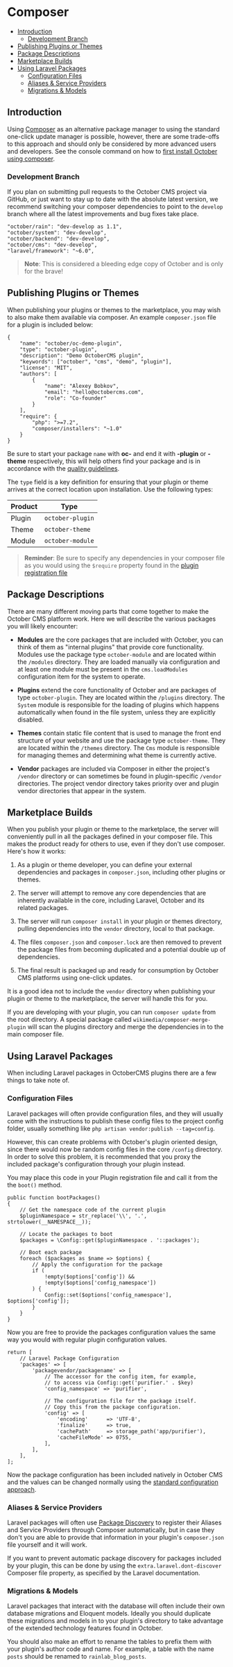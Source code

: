 # Composer

- [Introduction](#introduction)
    - [Development Branch](#development-branch)
- [Publishing Plugins or Themes](#product-composer-file)
- [Package Descriptions](#package-descriptions)
- [Marketplace Builds](#marketplace-builds)
- [Using Laravel Packages](#laravel-packages)
    - [Configuration Files](#laravel-config-files)
    - [Aliases & Service Providers](#laravel-aliases-service-providers)
    - [Migrations & Models](#laravel-migrations-models)

<a name="introduction"></a>
## Introduction

Using [Composer](https://getcomposer.org/) as an alternative package manager to using the standard one-click update manager is possible, however, there are some trade-offs to this approach and should only be considered by more advanced users and developers. See the console command on how to [first install October using composer](../console/commands#console-install-composer).

<a name="development-branch"></a>
### Development Branch

If you plan on submitting pull requests to the October CMS project via GitHub, or just want to stay up to date with the absolute latest version, we recommend switching your composer dependencies to point to the `develop` branch where all the latest improvements and bug fixes take place.

    "october/rain": "dev-develop as 1.1",
    "october/system": "dev-develop",
    "october/backend": "dev-develop",
    "october/cms": "dev-develop",
    "laravel/framework": "~6.0",

> **Note**: This is considered a bleeding edge copy of October and is only for the brave!

<a name="publishing-products"></a>
## Publishing Plugins or Themes

When publishing your plugins or themes to the marketplace, you may wish to also make them available via composer. An example `composer.json` file for a plugin is included below:

    {
        "name": "october/oc-demo-plugin",
        "type": "october-plugin",
        "description": "Demo OctoberCMS plugin",
        "keywords": ["october", "cms", "demo", "plugin"],
        "license": "MIT",
        "authors": [
            {
                "name": "Alexey Bobkov",
                "email": "hello@octobercms.com",
                "role": "Co-founder"
            }
        ],
        "require": {
            "php": ">=7.2",
            "composer/installers": "~1.0"
        }
    }

Be sure to start your package `name` with **oc-** and end it with **-plugin** or **-theme** respectively, this will help others find your package and is in  accordance with the [quality guidelines](../help/guidelines/developer#repository-naming).

The `type` field is a key definition for ensuring that your plugin or theme arrives at the correct location upon installation. Use the following types:

Product | Type
------- | -------------
Plugin  | `october-plugin`
Theme   | `october-theme`
Module  | `october-module`

> **Reminder**: Be sure to specify any dependencies in your composer file as you would using the  `$require` property found in the [plugin registration file](../plugin/registration#dependency-definitions)

<a name="package-descriptions"></a>
## Package Descriptions

There are many different moving parts that come together to make the October CMS platform work. Here we will describe the various packages you will likely encounter:

- **Modules** are the core packages that are included with October, you can think of them as "internal plugins" that provide core functionality. Modules use the package type `october-module` and are located within the `/modules` directory. They are loaded manually via configuration and at least one module must be present in the `cms.loadModules` configuration item for the system to operate.

- **Plugins** extend the core functionality of October and are packages of type `october-plugin`. They are located within the `/plugins` directory. The `System` module is responsible for the loading of plugins which happens automatically when found in the file system, unless they are explicitly disabled.

- **Themes** contain static file content that is used to manage the front end structure of your website and use the package type `october-theme`. They are located within the `/themes` directory. The `Cms` module is responsible for managing themes and determining what theme is currently active.

- **Vendor** packages are included via Composer in either the project's `/vendor` directory or can sometimes be found in plugin-specific `/vendor` directories. The project vendor directory takes priority over and plugin vendor directories that appear in the system.

<a name="marketplace-builds"></a>
## Marketplace Builds

When you publish your plugin or theme to the marketplace, the server will conveniently pull in all the packages defined in your composer file. This makes the product ready for others to use, even if they don't use composer. Here's how it works:

1. As a plugin or theme developer, you can define your external dependencies and packages in `composer.json`, including other plugins or themes.

2. The server will attempt to remove any core dependencies that are inherently available in the core, including Laravel, October and its related packages.

3. The server will run  `composer install` in your plugin or themes directory, pulling dependencies into the `vendor` directory, local to that package.

4. The files `composer.json` and `composer.lock` are then removed to prevent the package files from becoming duplicated and a potential double up of dependencies.

5. The final result is packaged up and ready for consumption by October CMS platforms using one-click updates.

It is a good idea not to include the `vendor` directory when publishing your plugin or theme to the marketplace, the server will handle this for you.

If you are developing with your plugin, you can run `composer update` from the root directory. A special package called `wikimedia/composer-merge-plugin` will scan the plugins directory and merge the dependencies in to the main composer file.

<a name="laravel-packages"></a>
## Using Laravel Packages

When including Laravel packages in OctoberCMS plugins there are a few things to take note of.

<a name="laravel-config-files"></a>
### Configuration Files

Laravel packages will often provide configuration files, and they will usually come with the instructions to publish these config files to the project config folder, usually something like `php artisan vendor:publish --tag=config`.

However, this can create problems with October's plugin oriented design, since there would now be random config files in the core `/config` directory. In order to solve this problem, it is recommended that you proxy the included package's configuration through your plugin instead.

You may place this code in your Plugin registration file and call it from the  the `boot()` method.

    public function bootPackages()
    {
        // Get the namespace code of the current plugin
        $pluginNamespace = str_replace('\\', '.', strtolower(__NAMESPACE__));

        // Locate the packages to boot
        $packages = \Config::get($pluginNamespace . '::packages');

        // Boot each package
        foreach ($packages as $name => $options) {
            // Apply the configuration for the package
            if (
                !empty($options['config']) &&
                !empty($options['config_namespace'])
            ) {
                Config::set($options['config_namespace'], $options['config']);
            }
        }
    }

Now you are free to provide the packages configuration values the same way you would with regular plugin configuration values.

    return [
        // Laravel Package Configuration
        'packages' => [
            'packagevendor/packagename' => [
                // The accessor for the config item, for example,
                // to access via Config::get('purifier.' . $key)
                'config_namespace' => 'purifier',

                // The configuration file for the package itself.
                // Copy this from the package configuration.
                'config' => [
                    'encoding'      => 'UTF-8',
                    'finalize'      => true,
                    'cachePath'     => storage_path('app/purifier'),
                    'cacheFileMode' => 0755,
                ],
            ],
        ],
    ];

Now the package configuration has been included natively in October CMS and the values can be changed normally using the [standard configuration approach](settings#file-configuration).

<a name="laravel-aliases-service-providers"></a>
### Aliases & Service Providers

Laravel packages will often use [Package Discovery](https://laravel.com/docs/5.5/packages#package-discovery) to register their Aliases and Service Providers through Composer automatically, but in case they don't you are able to provide that information in your plugin's `composer.json` file yourself and it will work.

If you want to prevent automatic package discovery for packages included by your plugin, this can be done by using the `extra.laravel.dont-discover` Composer file property, as specified by the Laravel documentation.

<a name="laravel-migrations-models"></a>
### Migrations & Models

Laravel packages that interact with the database will often include their own database migrations and Eloquent models. Ideally you should duplicate these migrations and models in to your plugin's directory to take advantage of the extended technology features found in October.

You should also make an effort to rename the tables to prefix them with your plugin's author code and name. For example, a table with the name `posts` should be renamed to `rainlab_blog_posts`.
